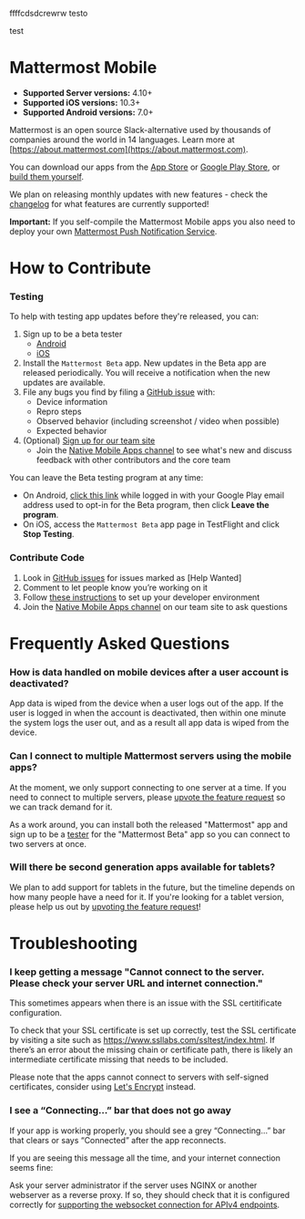 ffffcdsdcrewrw
testo

test
# Mattermost Mobile

- **Supported Server versions:** 4.10+
- **Supported iOS versions:** 10.3+
- **Supported Android versions:** 7.0+

Mattermost is an open source Slack-alternative used by thousands of companies around the world in 14 languages. Learn more at [https://about.mattermost.com](https://about.mattermost.com).

You can download our apps from the [App Store](https://about.mattermost.com/mattermost-ios-app/) or [Google Play Store](https://about.mattermost.com/mattermost-android-app/), or [build them yourself](https://developers.mattermost.com/contribute/mobile/build-your-own/). 

We plan on releasing monthly updates with new features - check the [changelog](https://github.com/mattermost/mattermost-mobile/blob/master/CHANGELOG.md) for what features are currently supported! 

**Important:** If you self-compile the Mattermost Mobile apps you also need to deploy your own [Mattermost Push Notification Service](https://github.com/mattermost/mattermost-push-proxy/releases). 

# How to Contribute

### Testing

To help with testing app updates before they're released, you can:

1. Sign up to be a beta tester
   - [Android](https://play.google.com/apps/testing/com.mattermost.rnbeta)
   - [iOS](https://testflight.apple.com/join/Q7Rx7K9P)
2. Install the `Mattermost Beta` app. New updates in the Beta app are released periodically. You will receive a notification when the new updates are available.
3. File any bugs you find by filing a [GitHub issue](https://github.com/mattermost/mattermost-mobile/issues) with:
   - Device information
   - Repro steps
   - Observed behavior (including screenshot / video when possible)
   - Expected behavior
4. (Optional) [Sign up for our team site](https://pre-release.mattermost.com/signup_user_complete/?id=f1924a8db44ff3bb41c96424cdc20676)
   - Join the [Native Mobile Apps channel](https://pre-release.mattermost.com/core/channels/native-mobile-apps) to see what's new and discuss feedback with other contributors and the core team
   
You can leave the Beta testing program at any time:
- On Android, [click this link](https://play.google.com/apps/testing/com.mattermost.rnbeta) while logged in with your Google Play email address used to opt-in for the Beta program, then click **Leave the program**. 
- On iOS, access the `Mattermost Beta` app page in TestFlight and click **Stop Testing**.

### Contribute Code 

1. Look in [GitHub issues](https://mattermost.com/pl/help-wanted-mattermost-mobile) for issues marked as [Help Wanted]
2. Comment to let people know you’re working on it
3. Follow [these instructions](https://developers.mattermost.com/contribute/mobile/developer-setup/) to set up your developer environment
4. Join the [Native Mobile Apps channel](https://pre-release.mattermost.com/core/channels/native-mobile-apps) on our team site to ask questions



# Frequently Asked Questions

### How is data handled on mobile devices after a user account is deactivated?

App data is wiped from the device when a user logs out of the app. If the user is logged in when the account is deactivated, then within one minute the system logs the user out, and as a result all app data is wiped from the device.

### Can I connect to multiple Mattermost servers using the mobile apps?

At the moment, we only support connecting to one server at a time. If you need to connect to multiple servers, please [upvote the feature request](https://mattermost.uservoice.com/forums/306457/suggestions/10975938) so we can track demand for it. 

As a work around, you can install both the released "Mattermost" app and sign up to be a [tester](#testing) for the "Mattermost Beta" app so you can connect to two servers at once.

### Will there be second generation apps available for tablets?

We plan to add support for tablets in the future, but the timeline depends on how many people have a need for it. If you're looking for a tablet version, please help us out by [upvoting the feature request](https://mattermost.uservoice.com/forums/306457/suggestions/20082079)!

# Troubleshooting

### I keep getting a message "Cannot connect to the server. Please check your server URL and internet connection."

This sometimes appears when there is an issue with the SSL certitificate configuration. 

To check that your SSL certificate is set up correctly, test the SSL certificate by visiting a site such as https://www.ssllabs.com/ssltest/index.html. If there’s an error about the missing chain or certificate path, there is likely an intermediate certificate missing that needs to be included.

Please note that the apps cannot connect to servers with self-signed certificates, consider using [Let's Encrypt](https://docs.mattermost.com/install/config-ssl-http2-nginx.html) instead. 

### I see a “Connecting…” bar that does not go away

If your app is working properly, you should see a grey “Connecting…” bar that clears or says “Connected” after the app reconnects. 

If you are seeing this message all the time, and your internet connection seems fine: 

Ask your server administrator if the server uses NGINX or another webserver as a reverse proxy. If so, they should check that it is configured correctly for [supporting the websocket connection for APIv4 endpoints](https://docs.mattermost.com/install/install-ubuntu-1604.html#configuring-nginx-as-a-proxy-for-mattermost-server). 
